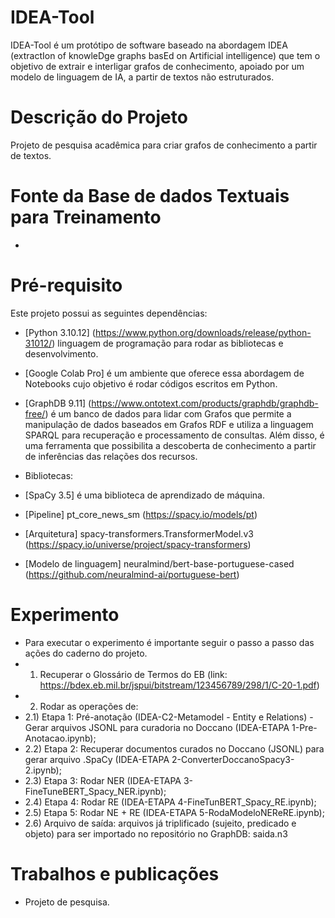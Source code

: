 # IDEA-Tool
IDEA-Tool é um protótipo de software baseado na abordagem IDEA (extractIon of knowleDge graphs basEd on Artificial intelligence) que tem o objetivo de extrair e interligar grafos de conhecimento, apoiado por um modelo de linguagem de IA, a partir de textos não estruturados.

# Descrição do Projeto
Projeto de pesquisa acadêmica para criar grafos de conhecimento a partir de textos.

# Fonte da Base de dados Textuais para Treinamento
- 

# Pré-requisito
Este projeto possui as seguintes dependências:

- [Python 3.10.12] (https://www.python.org/downloads/release/python-31012/) linguagem de programação para rodar as bibliotecas e desenvolvimento.
- [Google Colab Pro] é um ambiente que oferece essa abordagem de Notebooks cujo objetivo é rodar códigos escritos em Python.
- [GraphDB 9.11] (https://www.ontotext.com/products/graphdb/graphdb-free/) é um banco de dados para lidar com Grafos que permite a manipulação de dados baseados em Grafos RDF e utiliza a linguagem SPARQL para recuperação e processamento de consultas. Além disso, é uma ferramenta que possibilita a descoberta de conhecimento a partir de inferências das relações dos recursos.

- Bibliotecas: 
- [SpaCy 3.5] é uma biblioteca de aprendizado de máquina.  
- [Pipeline] pt_core_news_sm (https://spacy.io/models/pt)
- [Arquitetura] spacy-transformers.TransformerModel.v3 (https://spacy.io/universe/project/spacy-transformers)
- [Modelo de linguagem] neuralmind/bert-base-portuguese-cased (https://github.com/neuralmind-ai/portuguese-bert)

# Experimento
- Para executar o experimento é importante seguir o passo a passo das ações do caderno do projeto.
- 1) Recuperar o Glossário de Termos do EB (link: https://bdex.eb.mil.br/jspui/bitstream/123456789/298/1/C-20-1.pdf)
- 2) Rodar as operações de:
- 2.1) Etapa 1: Pré-anotação (IDEA-C2-Metamodel - Entity e Relations) - Gerar arquivos JSONL para curadoria no Doccano (IDEA-ETAPA 1-Pre-Anotacao.ipynb);
- 2.2) Etapa 2: Recuperar documentos curados no Doccano (JSONL) para gerar arquivo .SpaCy (IDEA-ETAPA 2-ConverterDoccanoSpacy3-2.ipynb);
- 2.3) Etapa 3: Rodar NER (IDEA-ETAPA 3-FineTuneBERT_Spacy_NER.ipynb);
- 2.4) Etapa 4: Rodar RE (IDEA-ETAPA 4-FineTunBERT_Spacy_RE.ipynb);
- 2.5) Etapa 5: Rodar NE + RE (IDEA-ETAPA 5-RodaModeloNEReRE.ipynb);
- 2.6) Arquivo de saída: arquivos já triplificado (sujeito, predicado e objeto) para ser importado no repositório no GraphDB: saida.n3

# Trabalhos e publicações
- Projeto de pesquisa.
